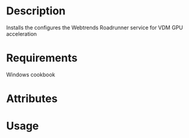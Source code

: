 Description
===========
Installs the configures the Webtrends Roadrunner service for VDM GPU acceleration

Requirements
============
Windows cookbook

Attributes
==========

Usage
=====

